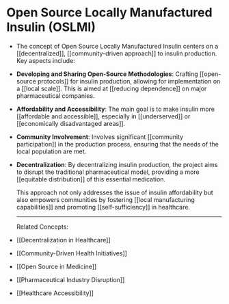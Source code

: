 # Open Source Locally Manufactured Insulin (OSLMI)
- The concept of Open Source Locally Manufactured Insulin centers on a [[decentralized]], [[community-driven approach]] to insulin production. Key aspects include:
- **Developing and Sharing Open-Source Methodologies**: Crafting [[open-source protocols]] for insulin production, allowing for implementation on a [[local scale]]. This is aimed at [[reducing dependence]] on major pharmaceutical companies.
- **Affordability and Accessibility**: The main goal is to make insulin more [[affordable and accessible]], especially in [[underserved]] or [[economically disadvantaged areas]].
- **Community Involvement**: Involves significant [[community participation]] in the production process, ensuring that the needs of the local population are met.
- **Decentralization**: By decentralizing insulin production, the project aims to disrupt the traditional pharmaceutical model, providing a more [[equitable distribution]] of this essential medication.
  
  This approach not only addresses the issue of insulin affordability but also empowers communities by fostering [[local manufacturing capabilities]] and promoting [[self-sufficiency]] in healthcare.
  
  ---
  Related Concepts:
- [[Decentralization in Healthcare]]
- [[Community-Driven Health Initiatives]]
- [[Open Source in Medicine]]
- [[Pharmaceutical Industry Disruption]]
- [[Healthcare Accessibility]]